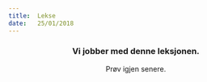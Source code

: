 ```yaml
---
title:  Lekse
date:   25/01/2018
---
```


### <center>Vi jobber med denne leksjonen.</center>
<center>Prøv igjen senere.</center>